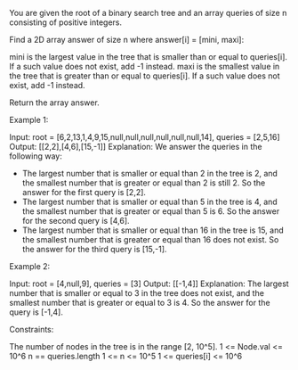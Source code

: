 You are given the root of a binary search tree and an array queries of size n
consisting of positive integers.

Find a 2D array answer of size n where answer[i] = [mini, maxi]:


mini is the largest value in the tree that is smaller than or equal to
queries[i]. If a such value does not exist, add -1 instead.
maxi is the smallest value in the tree that is greater than or equal to
queries[i]. If a such value does not exist, add -1 instead.


Return the array answer.


Example 1:


Input: root = [6,2,13,1,4,9,15,null,null,null,null,null,null,14], queries =
[2,5,16]
Output: [[2,2],[4,6],[15,-1]]
Explanation: We answer the queries in the following way:
- The largest number that is smaller or equal than 2 in the tree is 2, and
the smallest number that is greater or equal than 2 is still 2. So the answer
for the first query is [2,2].
- The largest number that is smaller or equal than 5 in the tree is 4, and
the smallest number that is greater or equal than 5 is 6. So the answer for
the second query is [4,6].
- The largest number that is smaller or equal than 16 in the tree is 15, and
the smallest number that is greater or equal than 16 does not exist. So the
answer for the third query is [15,-1].


Example 2:


Input: root = [4,null,9], queries = [3]
Output: [[-1,4]]
Explanation: The largest number that is smaller or equal to 3 in the tree
does not exist, and the smallest number that is greater or equal to 3 is 4.
So the answer for the query is [-1,4].



Constraints:


The number of nodes in the tree is in the range [2, 10^5].
1 <= Node.val <= 10^6
n == queries.length
1 <= n <= 10^5
1 <= queries[i] <= 10^6




